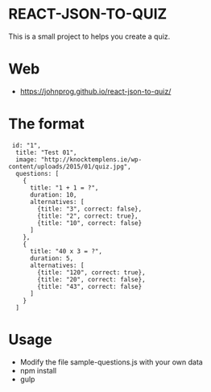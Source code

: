 REACT-JSON-TO-QUIZ
==================

This is a small project to helps you create a quiz.

Web
======
- https://johnprog.github.io/react-json-to-quiz/

The format
==========

```
 id: "1",
  title: "Test 01",
  image: "http://knocktemplens.ie/wp-content/uploads/2015/01/quiz.jpg",
  questions: [
    {
      title: "1 + 1 = ?",
      duration: 10,
      alternatives: [
        {title: "3", correct: false},
        {title: "2", correct: true},
        {title: "10", correct: false}
      ]
    },
    {
      title: "40 x 3 = ?",
      duration: 5,
      alternatives: [
        {title: "120", correct: true},
        {title: "20", correct: false},
        {title: "43", correct: false}
      ]
    }
  ]
```
Usage
=====
- Modify the file sample-questions.js with your own data
- npm install
- gulp
